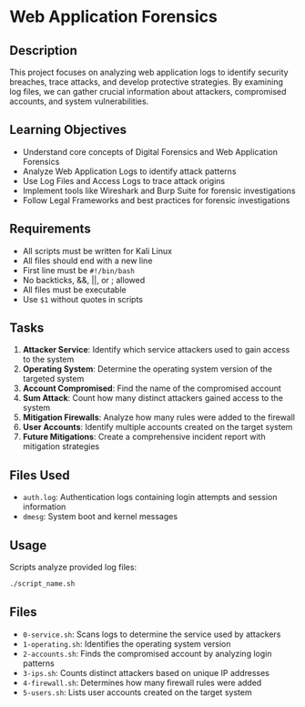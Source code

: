 # Web Application Forensics

## Description
This project focuses on analyzing web application logs to identify security breaches, trace attacks, and develop protective strategies. By examining log files, we can gather crucial information about attackers, compromised accounts, and system vulnerabilities.

## Learning Objectives
* Understand core concepts of Digital Forensics and Web Application Forensics
* Analyze Web Application Logs to identify attack patterns
* Use Log Files and Access Logs to trace attack origins
* Implement tools like Wireshark and Burp Suite for forensic investigations
* Follow Legal Frameworks and best practices for forensic investigations

## Requirements
* All scripts must be written for Kali Linux
* All files should end with a new line
* First line must be `#!/bin/bash`
* No backticks, &&, ||, or ; allowed
* All files must be executable
* Use `$1` without quotes in scripts

## Tasks
1. **Attacker Service**: Identify which service attackers used to gain access to the system
2. **Operating System**: Determine the operating system version of the targeted system
3. **Account Compromised**: Find the name of the compromised account
4. **Sum Attack**: Count how many distinct attackers gained access to the system
5. **Mitigation Firewalls**: Analyze how many rules were added to the firewall
6. **User Accounts**: Identify multiple accounts created on the target system
7. **Future Mitigations**: Create a comprehensive incident report with mitigation strategies

## Files Used
* `auth.log`: Authentication logs containing login attempts and session information
* `dmesg`: System boot and kernel messages

## Usage
Scripts analyze provided log files:
```bash
./script_name.sh
```

## Files
* `0-service.sh`: Scans logs to determine the service used by attackers
* `1-operating.sh`: Identifies the operating system version
* `2-accounts.sh`: Finds the compromised account by analyzing login patterns
* `3-ips.sh`: Counts distinct attackers based on unique IP addresses
* `4-firewall.sh`: Determines how many firewall rules were added
* `5-users.sh`: Lists user accounts created on the target system